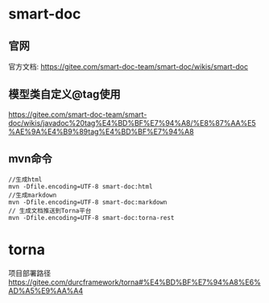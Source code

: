 # smart-doc
## 官网
官方文档: https://gitee.com/smart-doc-team/smart-doc/wikis/smart-doc
## 模型类自定义@tag使用
https://gitee.com/smart-doc-team/smart-doc/wikis/javadoc%20tag%E4%BD%BF%E7%94%A8/%E8%87%AA%E5%AE%9A%E4%B9%89tag%E4%BD%BF%E7%94%A8

## mvn命令
```
//生成html
mvn -Dfile.encoding=UTF-8 smart-doc:html
//生成markdown
mvn -Dfile.encoding=UTF-8 smart-doc:markdown
// 生成文档推送到Torna平台
mvn -Dfile.encoding=UTF-8 smart-doc:torna-rest
```

# torna
项目部署路径
https://gitee.com/durcframework/torna#%E4%BD%BF%E7%94%A8%E6%AD%A5%E9%AA%A4